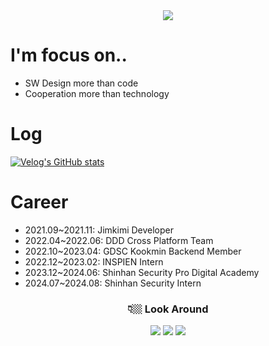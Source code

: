 <div align="center">
  <img src="https://capsule-render.vercel.app/api?type=waving&color=C0C0C0&height=300&section=header&text=Welcome%20to%20Dongwon's%20Github!&animation=fadeIn&fontSize=50" />
</div>

# I'm focus on..
- SW Design more than code
- Cooperation more than technology

# Log
[![Velog's GitHub stats](https://velog-readme-stats.vercel.app/api/list?name=dongwon0103)](https://velog.io/@dongwon0103) 


# Career
- 2021.09~2021.11: Jimkimi Developer
- 2022.04~2022.06: DDD Cross Platform Team
- 2022.10~2023.04: GDSC Kookmin Backend Member
- 2022.12~2023.02: INSPIEN Intern
- 2023.12~2024.06: Shinhan Security Pro Digital Academy
- 2024.07~2024.08: Shinhan Security Intern


<div align="center"><h3>👇🏼 Look Around </h3></div>
<div align="center">
  <a href="https://velog.io/@dongwon0103" target="_blank"><img src="https://img.shields.io/badge/velog-20C997?style=flat-square&logo=Velog&logoColor=white"/></a>
  <a href="https://www.instagram.com/2ast._.one/" target="_blank"><img src="https://img.shields.io/badge/instagram-E4405F?style=flat-square&logo=Instagram&logoColor=white"/></a>
  <a href="mailto:dongwon000103@gmail.com" target="_blank"><img src="https://img.shields.io/badge/gmail-EA4335?style=flat-square&logo=Gmail&logoColor=white"/></a>
</div>
